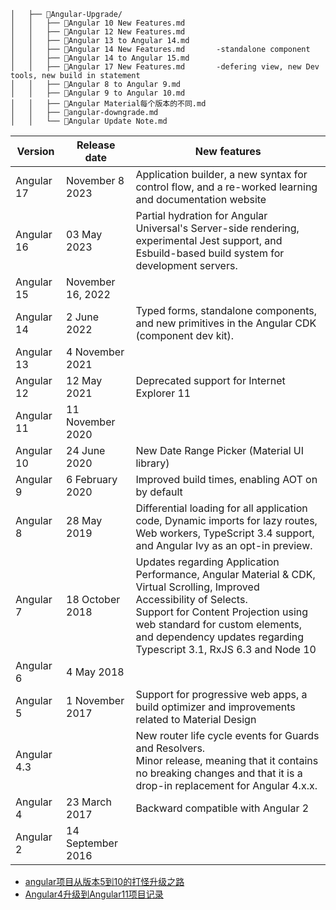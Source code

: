 ```
│   ├── 📂Angular-Upgrade/
│   │   ├── 📄Angular 10 New Features.md
│   │   ├── 📄Angular 12 New Features.md
│   │   ├── 📄Angular 13 to Angular 14.md
│   │   ├── 📄Angular 14 New Features.md       -standalone component
│   │   ├── 📄Angular 14 to Angular 15.md
│   │   ├── 📄Angular 17 New Features.md       -defering view, new Dev tools, new build in statement
│   │   ├── 📄Angular 8 to Angular 9.md
│   │   ├── 📄Angular 9 to Angular 10.md
│   │   ├── 📄Angular Material每个版本的不同.md
│   │   ├── 📄angular-downgrade.md
│   │   └── 📄Angular Update Note.md
```

|Version|Release date|New features|
|---|---|---|
|Angular 17|	November 8 2023|Application builder, a new syntax for control flow, and a re-worked learning and documentation website|
|Angular 16|	03 May 2023|	Partial hydration for Angular Universal's Server-side rendering, experimental Jest support, and Esbuild-based build system for development servers.	|
|Angular 15|	November 16, 2022|	|	
|Angular 14|	2 June 2022|	Typed forms, standalone components, and new primitives in the Angular CDK (component dev kit).	|
|Angular 13|	4 November 2021|	|
|Angular 12|	12 May 2021|Deprecated support for Internet Explorer 11|
|Angular 11|	11 November 2020||	
|Angular 10|	24 June 2020|	New Date Range Picker (Material UI library)|
|Angular 9|	6 February 2020|	Improved build times, enabling AOT on by default	|
|Angular 8|	28 May 2019|	Differential loading for all application code, Dynamic imports for lazy routes, Web workers, TypeScript 3.4 support, and Angular Ivy as an opt-in preview.|
|Angular 7|	18 October 2018|	Updates regarding Application Performance, Angular Material & CDK, Virtual Scrolling, Improved Accessibility of Selects. <br>Support for Content Projection using web standard for custom elements, and dependency updates regarding Typescript 3.1, RxJS 6.3 and Node 10|
|Angular 6|	4 May 2018|		
|Angular 5|	1 November 2017|Support for progressive web apps, a build optimizer and improvements related to Material Design|	
|Angular 4.3|	|	New router life cycle events for Guards and Resolvers.<br>Minor release, meaning that it contains no breaking changes and that it is a drop-in replacement for Angular 4.x.x.|
|Angular 4|	23 March 2017|Backward compatible with Angular 2|
Angular 2|	14 September 2016	|

- [angular项目从版本5到10的打怪升级之路](https://juejin.cn/post/6870320287884247048)
- [Angular4升级到Angular11项目记录](https://juejin.cn/post/7017994815476334600)
